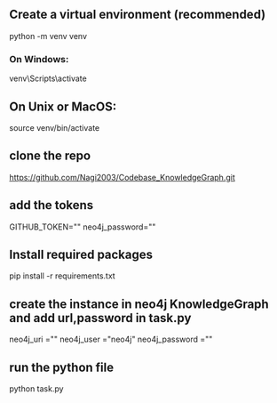 ## Create a virtual environment (recommended)
python -m venv venv

### On Windows:
venv\Scripts\activate
## On Unix or MacOS:
source venv/bin/activate

## clone the repo
https://github.com/Nagi2003/Codebase_KnowledgeGraph.git

## add the tokens
GITHUB_TOKEN=""
neo4j_password=""

## Install required packages
pip install -r requirements.txt

## create the instance in neo4j KnowledgeGraph and add url,password in task.py 
neo4j_uri =""
neo4j_user ="neo4j"
neo4j_password =""

## run the python file
python task.py

